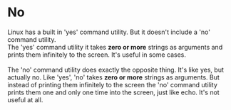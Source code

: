 # No

Linux has a built in 'yes' command utility. But it doesn't include a 'no' command utility.<br/>
The 'yes' command utility it takes <b>zero or more</b> strings as arguments and prints them infinitely to the screen. It's useful in some cases.<br/><br/>
The 'no' command utility does exactly the opposite thing. It's like yes, but actually no. Like 'yes', 'no' takes <b>zero or more</b> strings as arguments. But instead of printing them infinitely to the screen the 'no' command utility prints them one and only one time into the screen, just like echo. It's not useful at all.
